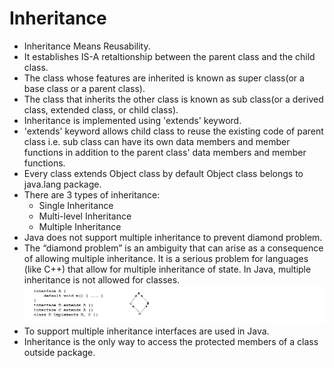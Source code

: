 # Inheritance

* Inheritance Means Reusability.
* It establishes IS-A retaltionship between the parent class and the child class.
* The class whose features are inherited is known as super class(or a base class or a parent class).
* The class that inherits the other class is known as sub class(or a derived class, extended class, or child class).
* Inheritance is implemented using 'extends' keyword.
* 'extends' keyword allows child class to reuse the existing code of parent class i.e. sub class can have its own data members and member functions in addition to the parent class' data members and member functions.
* Every class extends Object class by default Object class belongs to java.lang package.
* There are 3 types of inheritance:
  * Single Inheritance
  * Multi-level Inheritance
  * Multiple Inheritance
* Java does not support multiple inheritance to prevent diamond problem.
* The “diamond problem” is an ambiguity that can arise as a consequence of allowing multiple inheritance. It is a serious problem for languages (like C++) that allow for multiple inheritance of state. In Java, multiple inheritance is not allowed for classes.
![picture alt](https://github.com/mittulmandhan/java-interview-prep/blob/master/img/Inheritance/diamond%20problem.png)
* To support multiple inheritance interfaces are used in Java.
* Inheritance is the only way to access the protected members of a class outside package.
